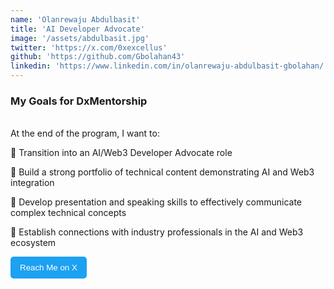 ```yaml
---
name: 'Olanrewaju Abdulbasit'
title: 'AI Developer Advocate'
image: '/assets/abdulbasit.jpg'
twitter: 'https://x.com/0xexcellus'
github: 'https://github.com/Gbolahan43'
linkedin: 'https://www.linkedin.com/in/olanrewaju-abdulbasit-gbolahan/'
---
```


<div>
<h3>My Goals for DxMentorship</h3> <br/>
At the end of the program, I want to: <br/>

📌 Transition into an AI/Web3 Developer Advocate role <br/>

📌 Build a strong portfolio of technical content demonstrating AI and Web3 integration <br/>

📌 Develop presentation and speaking skills to effectively communicate complex technical concepts <br/>

📌 Establish connections with industry professionals in the AI and Web3 ecosystem <br/>

<a href="https://x.com/0xexcellus" target="_blank">

  <button style="padding: 10px 15px; background: #1DA1F2; color: white; border: none; border-radius: 5px; cursor: pointer;">
    Reach Me on X
  </button>

</a>
</div>
